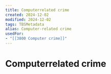 ```yaml
---
title: Computerrelated crime
created: 2024-12-02
modified: 2024-12-02
tags: TBSMetadata
alias: Computer-related crime
usedFor:
- "[[3800 Computer crime]]"
---
```

# Computerrelated crime
